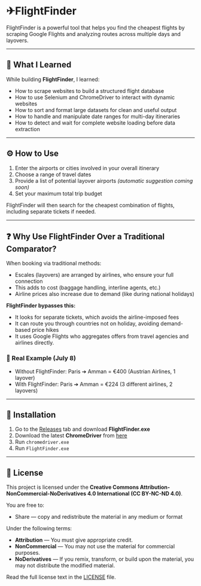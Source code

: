 # ✈FlightFinder

FlightFinder is a powerful tool that helps you find the cheapest flights by scraping Google Flights and analyzing routes across multiple days and layovers.

---

## 📖 What I Learned

While building **FlightFinder**, I learned:

- How to scrape websites to build a structured flight database
- How to use Selenium and ChromeDriver to interact with dynamic websites
- How to sort and format large datasets for clean and useful output
- How to handle and manipulate date ranges for multi-day itineraries
- How to detect and wait for complete website loading before data extraction

---

## ⚙️ How to Use

1. Enter the airports or cities involved in your overall itinerary
2. Choose a range of travel dates
3. Provide a list of potential layover airports *(automatic suggestion coming soon)*
4. Set your maximum total trip budget

FlightFinder will then search for the cheapest combination of flights, including separate tickets if needed.

---

## ❓ Why Use FlightFinder Over a Traditional Comparator?

When booking via traditional methods:
- Escales (layovers) are arranged by airlines, who ensure your full connection
- This adds to cost (baggage handling, interline agents, etc.)
- Airline prices also increase due to demand (like during national holidays)

**FlightFinder bypasses this:**
- It looks for separate tickets, which avoids the airline-imposed fees
- It can route you through countries not on holiday, avoiding demand-based price hikes
- It uses Google Flights who aggregates offers from travel agencies and airlines directly.

### 🔹 Real Example (July 8)
- Without FlightFinder: Paris ➔ Amman = €400 (Austrian Airlines, 1 layover)
- With FlightFinder: Paris ➔ Amman = €224 (3 different airlines, 2 layovers)

---

## 📁 Installation

1. Go to the [Releases](https://github.com/mingolino/FlightFinder/releases) tab and download **FlightFinder.exe**
2. Download the latest **ChromeDriver** from [here](https://googlechromelabs.github.io/chrome-for-testing/)
3. Run `chromedriver.exe`
4. Run `FlightFinder.exe`

---

## 📄 License

This project is licensed under the **Creative Commons Attribution-NonCommercial-NoDerivatives 4.0 International (CC BY-NC-ND 4.0)**.

You are free to:
- Share — copy and redistribute the material in any medium or format

Under the following terms:
- **Attribution** — You must give appropriate credit.
- **NonCommercial** — You may not use the material for commercial purposes.
- **NoDerivatives** — If you remix, transform, or build upon the material, you may not distribute the modified material.

Read the full license text in the [LICENSE](https://github.com/mingolino/FlightFinder/LICENSE) file.

